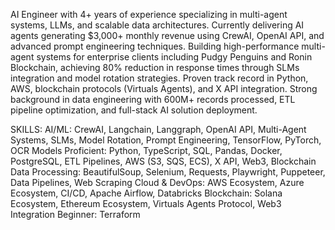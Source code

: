 AI Engineer with 4+ years of experience specializing in multi-agent systems, LLMs, and scalable data architectures. Currently delivering AI agents generating $3,000+ monthly revenue using CrewAI, OpenAI API, and advanced prompt engineering techniques. Building high-performance multi-agent systems for enterprise clients including Pudgy Penguins and Ronin Blockchain, achieving 80% reduction in response times through SLMs integration and model rotation strategies. Proven track record in Python, AWS, blockchain protocols (Virtuals Agents), and X API integration. Strong background in data engineering with 600M+ records processed, ETL pipeline optimization, and full-stack AI solution deployment.

SKILLS:
AI/ML: CrewAI, Langchain, Langgraph, OpenAI API, Multi-Agent Systems, SLMs, Model Rotation, Prompt Engineering, TensorFlow, PyTorch, OCR Models
Proficient: Python, TypeScript, SQL, Pandas, Docker, PostgreSQL, ETL Pipelines, AWS (S3, SQS, ECS), X API, Web3, Blockchain
Data Processing: BeautifulSoup, Selenium, Requests, Playwright, Puppeteer, Data Pipelines, Web Scraping
Cloud & DevOps: AWS Ecosystem, Azure Ecosystem, CI/CD, Apache Airflow, Databricks
Blockchain: Solana Ecosystem, Ethereum Ecosystem, Virtuals Agents Protocol, Web3 Integration
Beginner: Terraform
